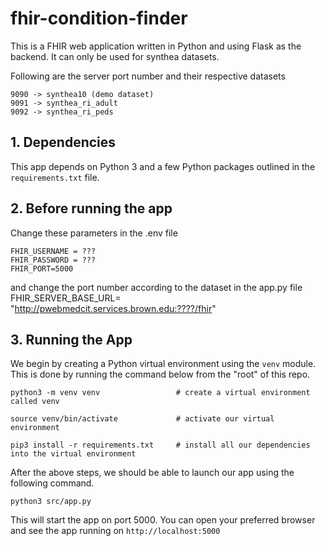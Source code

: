 # fhir-condition-finder

This is a FHIR web application written in Python and using Flask as the backend. It can only be used for synthea datasets.

Following are the server port number and their respective datasets

```
9090 -> synthea10 (demo dataset)
9091 -> synthea_ri_adult
9092 -> synthea_ri_peds
```

## 1. Dependencies
This app depends on Python 3 and a few Python packages outlined in the `requirements.txt` file. 

## 2. Before running the app

Change these parameters in the .env file

```
FHIR_USERNAME = ???
FHIR_PASSWORD = ???
FHIR_PORT=5000
```

and change the port number according to the dataset in the app.py file 
FHIR_SERVER_BASE_URL= "http://pwebmedcit.services.brown.edu:????/fhir"

## 3. Running the App

We begin by creating a Python virtual environment using the `venv` module. This is done by running the command below from the "root" of this repo. 

```
python3 -m venv venv                 # create a virtual environment called venv

source venv/bin/activate             # activate our virtual environment

pip3 install -r requirements.txt     # install all our dependencies into the virtual environment
```


After the above steps, we should be able to launch our app using the following command.

```
python3 src/app.py
```


This will start the app on port 5000. You can open your preferred browser and see the app running on `http://localhost:5000`


